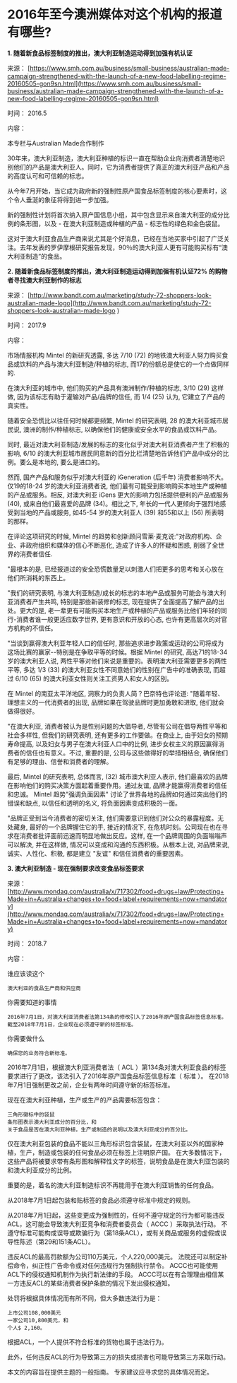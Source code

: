 # 2016年至今澳洲媒体对这个机构的报道有哪些?

**1. 随着新食品标签制度的推出，澳大利亚制造运动得到加强有机认证**

来源： [https://www.smh.com.au/business/small-business/australian-made-campaign-strengthened-with-the-launch-of-a-new-food-labelling-regime-20160505-gon9sn.html](https://www.smh.com.au/business/small-business/australian-made-campaign-strengthened-with-the-launch-of-a-new-food-labelling-regime-20160505-gon9sn.html)

时间： 2016.5

内容：

本专栏与Australian Made合作制作

30年来，澳大利亚制造，澳大利亚种植的标识一直在帮助企业向消费者清楚地识别他们的产品是澳大利亚人。同时，它为消费者提供了真正的澳大利亚产品和产品的高度认可和可信赖的标志。

从今年7月开始，当它成为政府新的强制性原产国食品标签制度的核心要素时，这个令人垂涎的象征将得到进一步加强。

新的强制性计划将首次纳入原产国信息小组，其中包含显示来自澳大利亚的成分比例的条形图，以及 - 在澳大利亚制造或种植的产品 - 标志性的绿色和金色袋鼠。

这对于澳大利亚食品生产商来说尤其是个好消息，已经在当地买家中引起了广泛关注。去年发表的罗伊摩根研究报告发现，90％的澳大利亚人更有可能购买标有“澳大利亚制造”的食品。


**2. 随着新食品标签制度的推出，澳大利亚制造运动得到加强有机认证72% 的购物者寻找澳大利亚制作的标志**

来源： 
[http://www.bandt.com.au/marketing/study-72-shoppers-look-australian-made-logo](http://www.bandt.com.au/marketing/study-72-shoppers-look-australian-made-logo
)

时间： 2017.9

内容：

市场情报机构 Mintel 的新研究透露, 多达 7/10 (72) 的地铁澳大利亚人努力购买食品或饮料的产品与澳大利亚制造/种植的标志, 而17的份额总是使它的一个点做同样的.

在澳大利亚的城市中, 他们购买的产品具有澳洲制作/种植的标志, 3/10 (29) 这样做, 因为该标志有助于灌输对产品/品牌的信任, 而 1/4 (25) 认为, 它建立了产品的真实性。

随着安全恐慌比以往任何时候都更频繁, Mintel 的研究表明, 28 的澳大利亚城市居民说, 澳洲的制作/种植标志, 以确保他们的健康或安全水平的食品或饮料产品。

同时, 最近对澳大利亚制造/发展的标志的变化似乎对澳大利亚消费者产生了积极的影响, 6/10 的澳大利亚城市居民同意新的百分比栏清楚地告诉他们产品中成分的比例。要么是本地的, 要么是进口的。 

然而, 国产产品和服务似乎对澳大利亚的 iGeneration (后千年) 消费者影响不大。仅19的18-24 岁的澳大利亚消费者说, 他们最有可能受到影响购买本地生产或种植的产品或服务。相反, 对澳大利亚 iGens 更大的影响力包括提供便利的产品或服务 (40), 或来自他们最喜爱的品牌 (34)。相比之下, 年长的一代人更倾向于强烈地感受到当地的产品或服务, 如45-54 岁的澳大利亚人 (39) 和55和以上 (56) 所表明的那样。

在评论这项研究的时候, Mintel 的趋势和创新顾问雪莱·麦克说:"对政府机构、企业、非政府组织和媒体的信心不断恶化, 造成了许多人的怀疑和困惑, 削弱了全世界的消费者信任.

"最根本的是, 已经报道过的安全恐慌数量足以刺激人们把更多的思考和关心放在他们所消耗的东西上。

"我们的研究表明, 与澳大利亚制造/成长的标志的本地产品或服务可能会与澳大利亚消费者产生共鸣, 特别是那些新装修的标志, 现在提供了全面提高了解产品的出处。更大的是, 老一辈更有可能购买本地生产或种植的产品或服务比他们年轻的同行-消费者谁一般更适应数字世界, 更有意识和开放的心态, 也许有更高层次的对官方机构的不信任。

"当谈到赢得澳大利亚年轻人口的信任时, 那些追求进步政策或运动的公司将成为这场比赛的赢家--特别是在争取平等的时候。根据 Mintel 的研究, 高达71的18-34 岁的澳大利亚人说, 两性平等对他们来说是重要的。表明澳大利亚需要更多的两性平等, 多达 1/3 (33) 的澳大利亚女性不同意她们的性别在广告中的准确表现, 而超过 6/10 (65) 的澳大利亚女性则关注工资男人和女人的区别。

在 Mintel 的南亚太平洋地区, 洞察力的负责人简？巴奈特也评论道: "随着年轻、理想主义的一代消费者的出现, 品牌如果在驾驶品牌时更加勇敢和进取, 他们就会做得很好。

"在澳大利亚, 消费者被认为是性别问题的大倡导者, 尽管有公司在倡导两性平等和社会多样性, 但我们的研究表明, 还有更多的工作要做。在商业上, 由于妇女的预期寿命提高, 以及妇女与男子在澳大利亚人口中的比例, 进步女权主义的原因赢得消费者的信任也有意义。不过, 重要的是, 公司与这些做得好的举措相结合, 确保他们有足够的理由、信誉和消费者的理解。

最后, Mintel 的研究表明, 总体而言, (32) 城市澳大利亚人表示, 他们最喜欢的品牌在影响他们的购买决策方面起着重要作用。通过友谊, 品牌才能赢得消费者的信任和忠诚。 Mintel 趋势"强调负面因素" 讨论了世界各地的品牌如何通过突出他们的错误和缺点, 以信任和透明的名义, 将负面因素变成积极的一面。

"品牌正受到当今消费者的密切关注, 他们需要意识到他们对公众的暴露程度。无处藏身, 最好的一个品牌握住它的手, 接近的情况下, 在危机时刻。公司现在也在寻求在消费者批评面前迅速而明显地做出反应。这样, 在一个品牌周围的负面嗡嗡声可以解决, 并在这样做, 情况可以变成和沟通的东西积极。从根本上说, 对品牌来说, 诚实、人性化、积极, 都是建立 "友谊" 和信任消费者的重要因素。

**3. 澳大利亚制造 - 现在强制要求改变食品标签要求**

来源： 
[http://www.mondaq.com/australia/x/717302/food+drugs+law/Protecting+Made+in+Australia+changes+to+food+label+requirements+now+mandatory](http://www.mondaq.com/australia/x/717302/food+drugs+law/Protecting+Made+in+Australia+changes+to+food+label+requirements+now+mandatory)

时间： 2018.7

内容：

谁应该读这个

    澳大利亚的食品生产商和供应商 

你需要知道的事情

    2016年7月1日，对澳大利亚消费者法第134条的修改引入了2016年原产国食品标签信息标准。截至2018年7月1日，企业现在必须遵守新的标签标准。 

你需要做什么

    确保您的业务符合新标准。 

2016年7月1日，根据澳大利亚消费者法（ ACL ）第134条对澳大利亚食品的标签要求进行了更改，该法引入了2016年原产国食品标签信息标准（ 标准 ）。 在2018年7月1日强制更改之前，企业有两年时间遵守新的标签标准。

现在在澳大利亚种植，生产或生产的产品需要标签包含：

    三角形徽标中的袋鼠
    条形图表示澳大利亚成分的百分比，和
    关于食品是否在澳大利亚种植，生产或制造的说明以及澳大利亚成分的百分比。 

仅在澳大利亚包装的食品不能以三角形标识包含袋鼠，在澳大利亚以外的国家种植，生产，制造或包装的任何食品必须在标签上注明原产国。 在大多数情况下，这些产品将被要求带有条形图和解释性文字的标签，说明食品是在澳大利亚包装的和澳大利亚成分的比例。

重要的是，着名的澳大利亚制造标识不再能用于在澳大利亚销售的任何食品。

从2018年7月1日起包装和贴标签的食品必须遵守标准中规定的规则。

从2018年7月1日起，这些变更成为强制性的，任何不遵守规定的行为都可能违反ACL，这可能会导致澳大利亚竞争和消费者委员会（ ACCC ）采取执法行动。 不遵守标准可能构成误导或欺骗行为（第18条ACL），或有关商品或服务的虚假或误导性陈述（第29和151条ACL）。

违反ACL的最高罚款额为公司110万美元，个人220,000美元。 法院还可以制定补偿命令，纠正性广告命令或对任何违规行为强制执行禁令。 ACCC也可能使用ACL下的侵权通知机制作为执行新法律的手段。 ACCC可以在有合理理由相信某一方违反ACL的某些消费者保护条款的情况下发出侵权通知。

处罚将根据具体情况而有所不同，但大多数违法行为是：

    上市公司108,000美元
    一家公司10,800美元，和
    个人$ 2,160。 

根据ACL，一个人提供不符合标准的货物也属于违法行为。

此外，任何违反ACL的行为导致第三方的损失或损害也可能导致第三方采取行动。

本文的内容旨在提供主题的一般指南。 专家建议应寻求您的具体情况而定。 